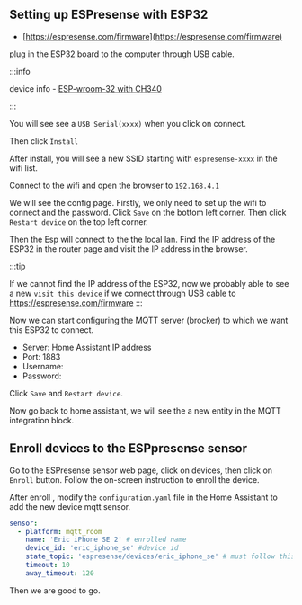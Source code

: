 ## Setting up ESPresense with ESP32

- [https://espresense.com/firmware](https://espresense.com/firmware)

plug in the ESP32 board to the computer through USB cable.

:::info

device info - [ESP-wroom-32 with CH340](https://ja.aliexpress.com/item/1005006336964908.html?spm=a2g0o.order_list.order_list_main.22.39a1585aX89MbI&gatewayAdapt=glo2jpn)

:::

You will see see a `USB Serial(xxxx)` when you click on connect.

Then click `Install`

After install, you will see a new SSID starting with `espresense-xxxx` in the wifi list.

Connect to the wifi and open the browser to `192.168.4.1`

We will see the config page. Firstly, we only need to set up the wifi to connect and the password. Click `Save` on the bottom left corner. Then click `Restart device` on the top left corner.

Then the Esp will connect to the the local lan. Find the IP address of the ESP32 in the router page and visit the IP address in the browser.

:::tip

If we cannot find the IP address of the ESP32, now we probably able to see a new `visit this device` if we connect through USB cable to https://espresense.com/firmware
:::

Now we can start configuring the MQTT server (brocker) to which we want this ESP32 to connect.

- Server: Home Assistant IP address
- Port: 1883
- Username: <mosquitto-broker-username>
- Password: <mosquitto-broker-password>

Click `Save` and `Restart device`.

Now go back to home assistant, we will see the a new entity in the MQTT integration block.

## Enroll devices to the ESPpresense sensor

Go to the ESPresense sensor web page, click on devices, then click on `Enroll` button. Follow the on-screen instruction to enroll the device.

After enroll , modify the `configuration.yaml` file in the Home Assistant to add the new device mqtt sensor.

```yaml
sensor:
  - platform: mqtt_room
    name: 'Eric iPhone SE 2' # enrolled name
    device_id: 'eric_iphone_se' #device id
    state_topic: 'espresense/devices/eric_iphone_se' # must follow this convention espresense/devices/<device_id>
    timeout: 10
    away_timeout: 120
```

Then we are good to go.
